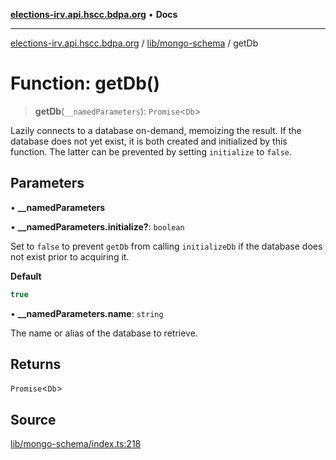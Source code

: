 [**elections-irv.api.hscc.bdpa.org**](../../../README.md) • **Docs**

***

[elections-irv.api.hscc.bdpa.org](../../../README.md) / [lib/mongo-schema](../README.md) / getDb

# Function: getDb()

> **getDb**(`__namedParameters`): `Promise`\<`Db`\>

Lazily connects to a database on-demand, memoizing the result. If the
database does not yet exist, it is both created and initialized by this
function. The latter can be prevented by setting `initialize` to `false`.

## Parameters

• **\_\_namedParameters**

• **\_\_namedParameters.initialize?**: `boolean`

Set to `false` to prevent `getDb` from calling `initializeDb` if the
database does not exist prior to acquiring it.

**Default**

```ts
true
```

• **\_\_namedParameters.name**: `string`

The name or alias of the database to retrieve.

## Returns

`Promise`\<`Db`\>

## Source

[lib/mongo-schema/index.ts:218](https://github.com/Xunnamius/elections_irv.api.hscc.bdpa.org/blob/c917ea60595d63d322e4038beb12d08f7d64cdd2/lib/mongo-schema/index.ts#L218)
